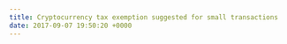```yaml
---
title: Cryptocurrency tax exemption suggested for small transactions
date: 2017-09-07 19:50:20 +0000
---
```

